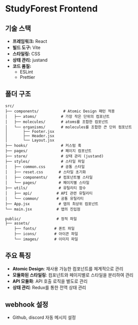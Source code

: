 # StudyForest Frontend

## 기술 스택

- **프레임워크:** React
- **빌드 도구:** Vite
- **스타일링:** CSS
- **상태 관리:** justand
- **코드 품질:**
  - ESLint
  - Prettier

## 폴더 구조

```
src/
├── components/           # Atomic Design 패턴 적용
│   ├── atoms/           # 가장 작은 단위의 컴포넌트
│   ├── molecules/       # atoms를 조합한 컴포넌트
│   └── organisms/       # molecules를 조합한 큰 단위 컴포넌트
│       ├── Footer.jsx
│       ├── Header.jsx
│       └── Layout.jsx
├── hooks/               # 커스텀 훅
├── pages/               # 페이지 컴포넌트
├── store/               # 상태 관리 (justand)
├── styles/              # 스타일 파일
│   ├── common.css       # 공통 스타일
│   ├── reset.css       # 스타일 초기화
│   ├── components/     # 컴포넌트별 스타일
│   └── pages/          # 페이지별 스타일
├── utils/              # 유틸리티 함수
│   ├── api/           # API 관련 유틸리티
│   └── common/        # 공통 유틸리티
├── App.jsx             # 앱의 최상위 컴포넌트
└── main.jsx           # 앱의 진입점

public/                # 정적 파일
├── assets/
    ├── fonts/        # 폰트 파일
    ├── icons/        # 아이콘 파일
    └── images/       # 이미지 파일
```

## 주요 특징

- **Atomic Design**: 재사용 가능한 컴포넌트를 체계적으로 관리
- **모듈화된 스타일링**: 컴포넌트와 페이지별로 스타일을 분리하여 관리
- **API 모듈화**: API 호출 로직을 별도로 관리
- **상태 관리**: Redux를 통한 전역 상태 관리

## webhook 설정
- Github, discord 자동 메시지 설정
